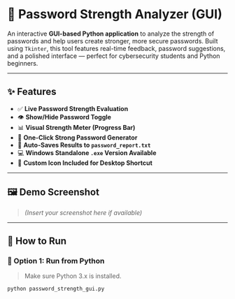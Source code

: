 # 🔐 Password Strength Analyzer (GUI)

An interactive **GUI-based Python application** to analyze the strength of passwords and help users create stronger, more secure passwords. Built using `Tkinter`, this tool features real-time feedback, password suggestions, and a polished interface — perfect for cybersecurity students and Python beginners.

---

## ✨ Features

- ✅ **Live Password Strength Evaluation**
- 👁️ **Show/Hide Password Toggle**
- 📊 **Visual Strength Meter (Progress Bar)**
- 🧠 **One-Click Strong Password Generator**
- 💾 **Auto-Saves Results to `password_report.txt`**
- 💻 **Windows Standalone `.exe` Version Available**
- 🎨 **Custom Icon Included for Desktop Shortcut**

---

## 🖼️ Demo Screenshot

> *(Insert your screenshot here if available)*

---

## 🚀 How to Run

### 🔧 Option 1: Run from Python

> Make sure Python 3.x is installed.

```bash
python password_strength_gui.py
